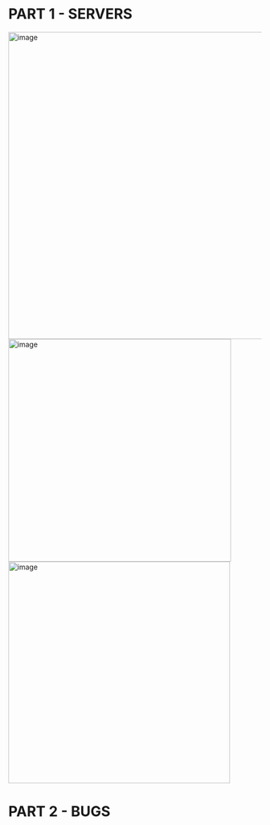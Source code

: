 # PART 1 - SERVERS
<img width="611" alt="image" src="https://user-images.githubusercontent.com/122497642/215369140-d2c50061-807d-4284-bbd8-0b60fcfce2a8.png">
<img width="443" alt="image" src="https://user-images.githubusercontent.com/122497642/215369213-c389435f-5c77-4a7c-8bbe-e9a1dcc3f239.png">
<img width="441" alt="image" src="https://user-images.githubusercontent.com/122497642/215369309-1b8fbb7c-80b0-4cd5-8bfa-fcd5e8a8a442.png">

# PART 2 - BUGS

